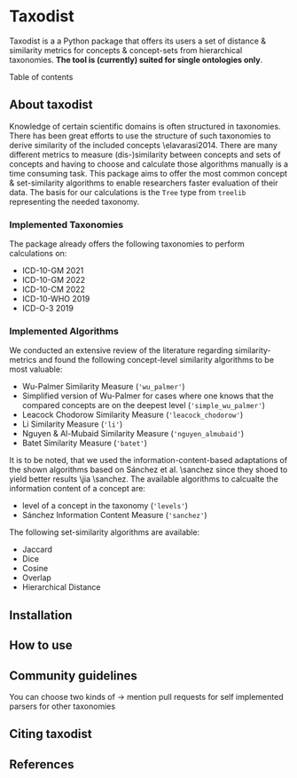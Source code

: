 # Taxodist 

Taxodist is a a Python package that offers its users a set of distance & similarity metrics for concepts & concept-sets from hierarchical taxonomies.
**The tool is (currently) suited for single ontologies only**.

Table of contents


## About taxodist

Knowledge of certain scientific domains is often structured in taxonomies. There has been great efforts to use the structure of such taxonomies to derive similarity of the included concepts \elavarasi2014. There are many different metrics to measure (dis-)similarity between concepts and sets of concepts and having to choose and calculate those algorithms manually is a time consuming task. This package aims to offer the most common concept & set-similarity algorithms to enable researchers faster evaluation of their data.
The basis for our calculations is the `Tree` type from `treelib` representing the needed taxonomy.

### Implemented Taxonomies

The package already offers the following taxonomies to perform calculations on:

- ICD-10-GM 2021
- ICD-10-GM 2022
- ICD-10-CM 2022
- ICD-10-WHO 2019
- ICD-O-3 2019

### Implemented Algorithms

We conducted an extensive review of the literature regarding similarity-metrics and found the following concept-level similarity algorithms to be most valuable:

- Wu-Palmer Similarity Measure (`'wu_palmer'`)
- Simplified version of Wu-Palmer for cases where one knows that the compared concepts are on the deepest level (``'simple_wu_palmer'``)
- Leacock Chodorow Similarity Measure (`'leacock_chodorow'`)
- Li Similarity Measure (``'li'``)
- Nguyen & Al-Mubaid Similarity Measure (``'nguyen_almubaid'``)
- Batet Similarity Measure (``'batet'``)

It is to be noted, that we used the information-content-based adaptations of the shown algorithms based on Sánchez et al. \sanchez since they shoed to yield better results \jia \sanchez. 
The available algorithms to calcualte the information content of a concept are:

- level of a concept in the taxonomy (``'levels'``)
- Sánchez Information Content Measure  (``'sanchez'``)

The following set-similarity algorithms are available:

- Jaccard
- Dice
- Cosine
- Overlap
- Hierarchical Distance

## Installation

## How to use 

## Community guidelines

You can choose two kinds of 
 -> mention pull requests for self implemented parsers for other taxonomies 
## Citing taxodist

## References
